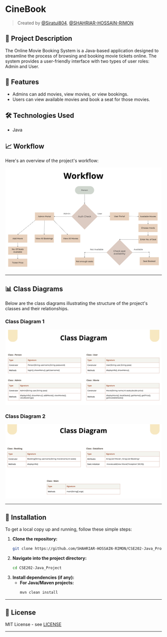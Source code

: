 # CineBook

> Created by [@Siratul804](https://github.com/Siratul804), [@SHAHRIAR-HOSSAIN-RIMON](https://github.com/SHAHRIAR-HOSSAIN-RIMON)

## 📝 Project Description

The Online Movie Booking System is a Java-based application designed to streamline the process of
browsing and booking movie tickets online. The system provides a user-friendly interface with two
types of user roles: Admin and User.



## 🚀 Features

* Admins can add movies, view movies, or view bookings.
* Users can view available movies and book a seat for those movies.


## 🛠️ Technologies Used

* Java


## 📈 Workflow

Here's an overview of the project's workflow:

![Workflow Diagram](/workflow.png)

---

## 📊 Class Diagrams

Below are the class diagrams illustrating the structure of the project's classes and their relationships.

### Class Diagram 1

![Class Diagram 1](/class1.png)

### Class Diagram 2

![Class Diagram 2](/class2.png)

---

## 🚀 Installation

To get a local copy up and running, follow these simple steps:

1.  **Clone the repository:**
    ```bash
    git clone https://github.com/SHAHRIAR-HOSSAIN-RIMON/CSE202-Java_Project.git
    ```
2.  **Navigate into the project directory:**
    ```bash
    cd CSE202-Java_Project
    ```
3.  **Install dependencies (if any):**
    * **For Java/Maven projects:**
        ```bash
        mvn clean install
        ```

---

## 📝 License

MIT License - see [LICENSE](LICENSE)

---

